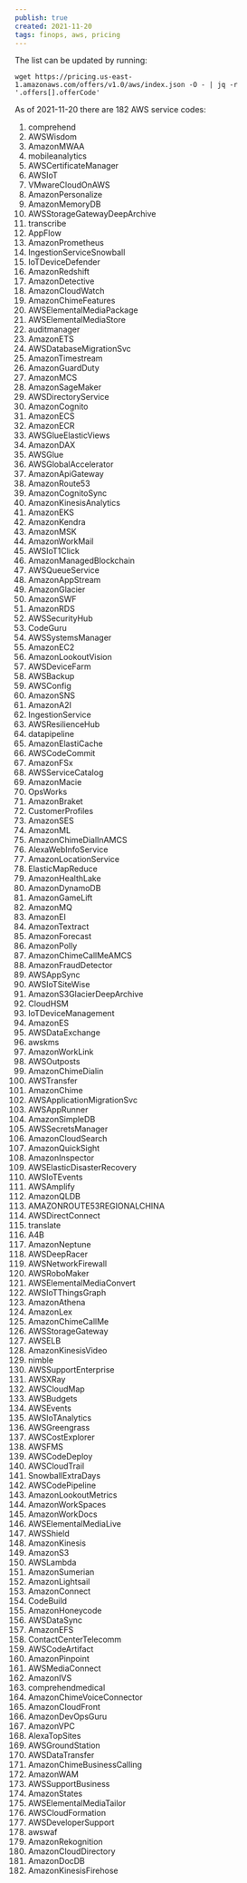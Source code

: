 ```yaml
---
publish: true
created: 2021-11-20
tags: finops, aws, pricing
---
```


The list can be updated by running:
```
wget https://pricing.us-east-1.amazonaws.com/offers/v1.0/aws/index.json -O - | jq -r '.offers[].offerCode'
```


As of 2021-11-20 there are 182 AWS service codes:

1. comprehend
1. AWSWisdom
1. AmazonMWAA
1. mobileanalytics
1. AWSCertificateManager
1. AWSIoT
1. VMwareCloudOnAWS
1. AmazonPersonalize
1. AmazonMemoryDB
1. AWSStorageGatewayDeepArchive
1. transcribe
1. AppFlow
1. AmazonPrometheus
1. IngestionServiceSnowball
1. IoTDeviceDefender
1. AmazonRedshift
1. AmazonDetective
1. AmazonCloudWatch
1. AmazonChimeFeatures
1. AWSElementalMediaPackage
1. AWSElementalMediaStore
1. auditmanager
1. AmazonETS
1. AWSDatabaseMigrationSvc
1. AmazonTimestream
1. AmazonGuardDuty
1. AmazonMCS
1. AmazonSageMaker
1. AWSDirectoryService
1. AmazonCognito
1. AmazonECS
1. AmazonECR
1. AWSGlueElasticViews
1. AmazonDAX
1. AWSGlue
1. AWSGlobalAccelerator
1. AmazonApiGateway
1. AmazonRoute53
1. AmazonCognitoSync
1. AmazonKinesisAnalytics
1. AmazonEKS
1. AmazonKendra
1. AmazonMSK
1. AmazonWorkMail
1. AWSIoT1Click
1. AmazonManagedBlockchain
1. AWSQueueService
1. AmazonAppStream
1. AmazonGlacier
1. AmazonSWF
1. AmazonRDS
1. AWSSecurityHub
1. CodeGuru
1. AWSSystemsManager
1. AmazonEC2
1. AmazonLookoutVision
1. AWSDeviceFarm
1. AWSBackup
1. AWSConfig
1. AmazonSNS
1. AmazonA2I
1. IngestionService
1. AWSResilienceHub
1. datapipeline
1. AmazonElastiCache
1. AWSCodeCommit
1. AmazonFSx
1. AWSServiceCatalog
1. AmazonMacie
1. OpsWorks
1. AmazonBraket
1. CustomerProfiles
1. AmazonSES
1. AmazonML
1. AmazonChimeDialInAMCS
1. AlexaWebInfoService
1. AmazonLocationService
1. ElasticMapReduce
1. AmazonHealthLake
1. AmazonDynamoDB
1. AmazonGameLift
1. AmazonMQ
1. AmazonEI
1. AmazonTextract
1. AmazonForecast
1. AmazonPolly
1. AmazonChimeCallMeAMCS
1. AmazonFraudDetector
1. AWSAppSync
1. AWSIoTSiteWise
1. AmazonS3GlacierDeepArchive
1. CloudHSM
1. IoTDeviceManagement
1. AmazonES
1. AWSDataExchange
1. awskms
1. AmazonWorkLink
1. AWSOutposts
1. AmazonChimeDialin
1. AWSTransfer
1. AmazonChime
1. AWSApplicationMigrationSvc
1. AWSAppRunner
1. AmazonSimpleDB
1. AWSSecretsManager
1. AmazonCloudSearch
1. AmazonQuickSight
1. AmazonInspector
1. AWSElasticDisasterRecovery
1. AWSIoTEvents
1. AWSAmplify
1. AmazonQLDB
1. AMAZONROUTE53REGIONALCHINA
1. AWSDirectConnect
1. translate
1. A4B
1. AmazonNeptune
1. AWSDeepRacer
1. AWSNetworkFirewall
1. AWSRoboMaker
1. AWSElementalMediaConvert
1. AWSIoTThingsGraph
1. AmazonAthena
1. AmazonLex
1. AmazonChimeCallMe
1. AWSStorageGateway
1. AWSELB
1. AmazonKinesisVideo
1. nimble
1. AWSSupportEnterprise
1. AWSXRay
1. AWSCloudMap
1. AWSBudgets
1. AWSEvents
1. AWSIoTAnalytics
1. AWSGreengrass
1. AWSCostExplorer
1. AWSFMS
1. AWSCodeDeploy
1. AWSCloudTrail
1. SnowballExtraDays
1. AWSCodePipeline
1. AmazonLookoutMetrics
1. AmazonWorkSpaces
1. AmazonWorkDocs
1. AWSElementalMediaLive
1. AWSShield
1. AmazonKinesis
1. AmazonS3
1. AWSLambda
1. AmazonSumerian
1. AmazonLightsail
1. AmazonConnect
1. CodeBuild
1. AmazonHoneycode
1. AWSDataSync
1. AmazonEFS
1. ContactCenterTelecomm
1. AWSCodeArtifact
1. AmazonPinpoint
1. AWSMediaConnect
1. AmazonIVS
1. comprehendmedical
1. AmazonChimeVoiceConnector
1. AmazonCloudFront
1. AmazonDevOpsGuru
1. AmazonVPC
1. AlexaTopSites
1. AWSGroundStation
1. AWSDataTransfer
1. AmazonChimeBusinessCalling
1. AmazonWAM
1. AWSSupportBusiness
1. AmazonStates
1. AWSElementalMediaTailor
1. AWSCloudFormation
1. AWSDeveloperSupport
1. awswaf
1. AmazonRekognition
1. AmazonCloudDirectory
1. AmazonDocDB
1. AmazonKinesisFirehose